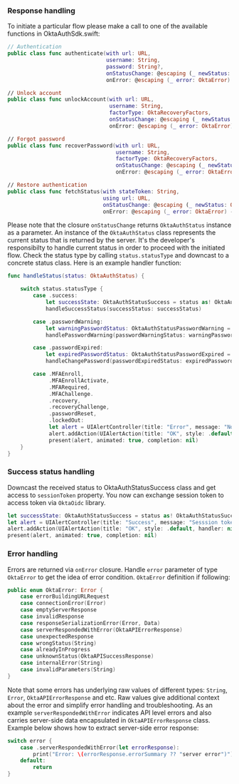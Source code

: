### Response handling

To initiate a particular flow please make a call to one of the available functions in OktaAuthSdk.swift:

```swift
// Authentication
public class func authenticate(with url: URL,
                               username: String,
                               password: String?,
                               onStatusChange: @escaping (_ newStatus: OktaAuthStatus) -> Void,
                               onError: @escaping (_ error: OktaError) -> Void)

// Unlock account
public class func unlockAccount(with url: URL,
                                username: String,
                                factorType: OktaRecoveryFactors,
                                onStatusChange: @escaping (_ newStatus: OktaAuthStatus) -> Void,
                                onError: @escaping (_ error: OktaError) -> Void)

// Forgot password
public class func recoverPassword(with url: URL,
                                  username: String,
                                  factorType: OktaRecoveryFactors,
                                  onStatusChange: @escaping (_ newStatus: OktaAuthStatus) -> Void,
                                  onError: @escaping (_ error: OktaError) -> Void)

// Restore authentication
public class func fetchStatus(with stateToken: String,
                              using url: URL,
                              onStatusChange: @escaping (_ newStatus: OktaAuthStatus) -> Void,
                              onError: @escaping (_ error: OktaError) -> Void)
```

Please note that the closure `onStatusChange` returns `OktaAuthStatus` instance as a parameter. An instance of the `OktaAuthStatus` class represents the current status that is returned by the server. It's the developer's responsibilty to handle current status in order to proceed with the initiated flow. Check the status type by calling `status.statusType` and downcast to a concrete status class. Here is an example handler function:

```swift
func handleStatus(status: OktaAuthStatus) {

    switch status.statusType {
        case .success:
            let successState: OktaAuthStatusSuccess = status as! OktaAuthStatusSuccess
            handleSuccessStatus(successStatus: successStatus)

        case .passwordWarning:
            let warningPasswordStatus: OktaAuthStatusPasswordWarning = status as! OktaAuthStatusPasswordWarning
            handlePasswordWarning(passwordWarningStatus: warningPasswordStatus)

        case .passwordExpired:
            let expiredPasswordStatus: OktaAuthStatusPasswordExpired = status as! OktaAuthStatusPasswordExpired
            handleChangePassword(passwordExpiredStatus: expiredPasswordStatus)

        case .MFAEnroll,
             .MFAEnrollActivate,
             .MFARequired,
             .MFAChallenge.
             .recovery,
             .recoveryChallenge,
             .passwordReset,
             .lockedOut:
             let alert = UIAlertController(title: "Error", message: "Not implemented", preferredStyle: .alert)
             alert.addAction(UIAlertAction(title: "OK", style: .default, handler: nil))
             present(alert, animated: true, completion: nil)
    }
}
```

### Success status handling

Downcast the received status to OktaAuthStatusSuccess class and get access to `sessionToken` property. You now can exchange session token to access token via `OktaOidc` library.

```swift
let successState: OktaAuthStatusSuccess = status as! OktaAuthStatusSuccess
let alert = UIAlertController(title: "Success", message: "Sesssion token: \(successState.sessionToken)", preferredStyle: .alert)
alert.addAction(UIAlertAction(title: "OK", style: .default, handler: nil))
present(alert, animated: true, completion: nil)
```

### Error handling

Errors are returned via `onError` closure. Handle `error` parameter of type `OktaError` to get the idea of error condition. `OktaError` definition if following:

```swift
public enum OktaError: Error {
    case errorBuildingURLRequest
    case connectionError(Error)
    case emptyServerResponse
    case invalidResponse
    case responseSerializationError(Error, Data)
    case serverRespondedWithError(OktaAPIErrorResponse)
    case unexpectedResponse
    case wrongStatus(String)
    case alreadyInProgress
    case unknownStatus(OktaAPISuccessResponse)
    case internalError(String)
    case invalidParameters(String)
}
```
Note that some errors has underlying raw values of different types: `String`, `Error`, `OktaAPIErrorResponse` and etc. Raw values give additional context about the error and simplify error handling and troubleshooting. As an example `serverRespondedWithError` indicates API level errors and also carries server-side data encapsulated in `OktaAPIErrorResponse` class. Example below shows how to extract server-side error response:

```swift
switch error {
    case .serverRespondedWithError(let errorResponse):
        print("Error: \(errorResponse.errorSummary ?? "server error")")
    default:
        return
}
```
